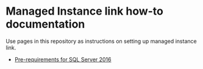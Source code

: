 
# Managed Instance link how-to documentation

Use pages in this repository as instructions on setting up managed instance link.

- [Pre-requirements for SQL Server 2016](managed-instance-link-preparation-wsfc.md)

